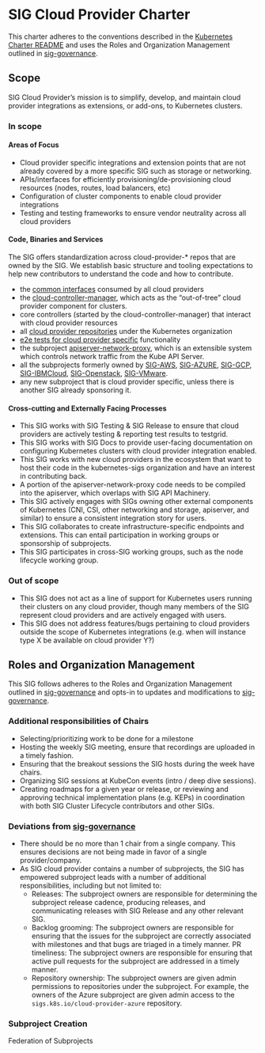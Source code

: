# SIG Cloud Provider Charter

This charter adheres to the conventions described in the [Kubernetes Charter README] and uses
the Roles and Organization Management outlined in [sig-governance].

## Scope

SIG Cloud Provider’s mission is to simplify, develop, and maintain cloud provider integrations as extensions, or add-ons, to Kubernetes clusters.

### In scope

#### Areas of Focus

- Cloud provider specific integrations and extension points that are not already covered by a more specific SIG such as storage or networking.
- APIs/interfaces for efficiently provisioning/de-provisioning cloud resources (nodes, routes, load balancers, etc)
- Configuration of cluster components to enable cloud provider integrations
- Testing and testing frameworks to ensure vendor neutrality across all cloud providers

#### Code, Binaries and Services

The SIG offers standardization across cloud-provider-* repos that are owned by the SIG. We establish basic structure and tooling expectations to help new contributors to understand the code and how to contribute.

- the [common interfaces](https://github.com/kubernetes/cloud-provider/blob/master/cloud.go) consumed by all cloud providers
- the [cloud-controller-manager](https://github.com/kubernetes/kubernetes/tree/master/cmd/cloud-controller-manager), which acts as the “out-of-tree” cloud provider component for clusters.
- core controllers (started by the cloud-controller-manager) that interact with cloud provider resources
- all [cloud provider repositories](https://github.com/kubernetes?utf8=%E2%9C%93&q=cloud-provider-&type=&language=) under the Kubernetes organization
- [e2e tests for cloud provider specific](https://github.com/kubernetes/kubernetes/tree/master/test/e2e/cloud) functionality
- the subproject [apiserver-network-proxy](https://github.com/kubernetes-sigs/apiserver-network-proxy), which is an extensible system which controls network traffic from the Kube API Server.
- all the subprojects formerly owned by [SIG-AWS](https://github.com/kubernetes/community/tree/master/sig-aws#subprojects), [SIG-AZURE](https://github.com/kubernetes/community/tree/master/sig-azure#subprojects), [SIG-GCP](https://github.com/kubernetes/community/tree/master/sig-gcp#subprojects), [SIG-IBMCloud](https://github.com/kubernetes/community/tree/master/sig-ibmcloud#subprojects), [SIG-Openstack](https://github.com/kubernetes/community/tree/master/sig-openstack#subprojects), [SIG-VMware](https://github.com/kubernetes/community/tree/master/sig-vmware#subprojects).
- any new subproject that is cloud provider specific, unless there is another SIG already sponsoring it.

#### Cross-cutting and Externally Facing Processes

- This SIG works with SIG Testing & SIG Release to ensure that cloud providers are actively testing & reporting test results to testgrid.
- This SIG works with SIG Docs to provide user-facing documentation on configuring Kubernetes clusters with cloud provider integration enabled.
- This SIG works with new cloud providers in the ecosystem that want to host their code in the kubernetes-sigs organization and have an interest in contributing back.
- A portion of the apiserver-network-proxy code needs to be compiled into the apiserver, which overlaps with SIG API Machinery.
- This SIG actively engages with SIGs owning other external components of Kubernetes (CNI, CSI, other networking and storage, apiserver, and similar) to ensure a consistent integration story for users.
- This SIG collaborates to create infrastructure-specific endpoints and extensions. This can entail participation in working groups or sponsorship of subprojects.
- This SIG participates in cross-SIG working groups, such as the node lifecycle working group.

### Out of scope

- This SIG does not act as a line of support for Kubernetes users running their clusters on any cloud provider, though many members of the SIG represent cloud providers and are actively engaged with users.
- This SIG does not address features/bugs pertaining to cloud providers outside the scope of Kubernetes integrations (e.g. when will instance type X be available on cloud provider Y?)

## Roles and Organization Management

This SIG follows adheres to the Roles and Organization Management outlined in [sig-governance]
and opts-in to updates and modifications to [sig-governance].

### Additional responsibilities of Chairs

- Selecting/prioritizing work to be done for a milestone
- Hosting the weekly SIG meeting, ensure that recordings are uploaded in a timely fashion.
- Ensuring that the breakout sessions the SIG hosts during the week have chairs.
- Organizing SIG sessions at KubeCon events (intro / deep dive sessions).
- Creating roadmaps for a given year or release, or reviewing and approving technical implementation plans (e.g. KEPs) in coordination with both SIG Cluster Lifecycle contributors and other SIGs.

### Deviations from [sig-governance]

- There should be no more than 1 chair from a single company. This ensures decisions are not being made in favor of a single provider/company.
- As SIG cloud provider contains a number of subprojects, the SIG has empowered subproject leads with a number of additional responsibilities, including but not limited to:
    * Releases: The subproject owners are responsible for determining the subproject release cadence, producing releases, and communicating releases with SIG Release and any other relevant SIG.
    * Backlog grooming: The subproject owners are responsible for ensuring that the issues for the subproject are correctly associated with milestones and that bugs are triaged in a timely manner.
PR timeliness: The subproject owners are responsible for ensuring that active pull requests for the subproject are addressed in a timely manner.
    * Repository ownership: The subproject owners are given admin permissions to repositories under the subproject. For example, the owners of the Azure subproject are given admin access to the `sigs.k8s.io/cloud-provider-azure` repository.


### Subproject Creation

Federation of Subprojects

[sig-governance]: https://github.com/kubernetes/community/blob/master/committee-steering/governance/sig-governance.md
[sig-subprojects]: https://github.com/kubernetes/community/blob/master/sig-YOURSIG/README.md#subprojects
[Kubernetes Charter README]: https://github.com/kubernetes/community/blob/master/committee-steering/governance/README.md
